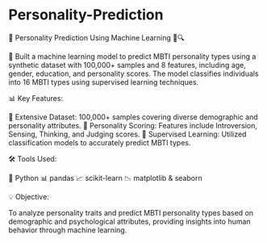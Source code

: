# Personality-Prediction
🌟 Personality Prediction Using Machine Learning 🧠🔍

🚀 Built a machine learning model to predict MBTI personality types using a synthetic dataset with 100,000+ samples and 8 features, including age, gender, education, and personality scores. The model classifies individuals into 16 MBTI types using supervised learning techniques.



📊 Key Features:

🔹 Extensive Dataset: 100,000+ samples covering diverse demographic and personality attributes.
🔹 Personality Scoring: Features include Introversion, Sensing, Thinking, and Judging scores.
🔹 Supervised Learning: Utilized classification models to accurately predict MBTI types.



🛠️ Tools Used:

🐍 Python
📊 pandas
📈 scikit-learn
📉 matplotlib & seaborn



💡 Objective:

To analyze personality traits and predict MBTI personality types based on demographic and psychological attributes, providing insights into human behavior through machine learning.
